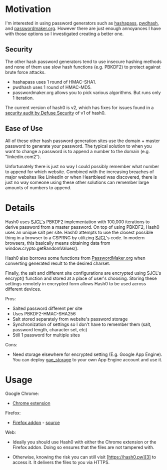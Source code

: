 # Motivation

I'm interested in using password generators such as [hashapass][6],
[pwdhash][7], and [passwordmaker.org][1]. However there are just enough
annoyances I have with those options so I investigated creating a better one.

## Security

The other hash password generators tend to use insecure hashing methods and
none of them use slow hash functions (e.g. PBKDF2) to protect against brute
force attacks.

- hashapass uses 1 round of HMAC-SHA1.
- pwdhash uses 1 round of HMAC-MD5.
- passwordmaker.org allows you to pick various algorithms. But runs only 1
  iteration.

The current version of hash0 is v2, which has fixes for issues found in a [security
audit by Defuse Security][9] of v1 of hash0.

## Ease of Use

All of these other hash password generation sites use the domain + master
password to generate your password. The typical solution to when you want to
change a password is to append a number to the domain (e.g. "linkedin.com2").

Unfortunately there is just no way I could possibly remember what number to
append for which website. Combined with the increasing breaches of major
websites like LinkedIn or when Heartbleed was discovered, there is just no way
someone using these other solutions can remember large amounts of numbers to
append.

# Details

Hash0 uses [SJCL's][5] PBKDF2 implementation with 100,000 iterations to derive
password from a master password. On top of using PBKDF2, Hash0 uses an unique
salt per site. Hash0 attempts to use the closest possible thing in a browser to
a CSPRNG by utilizing [SJCL][5]'s code. In modern browsers, this basically
means obtaining data from window.crypto.getRandomValues().

Hash0 also borrows some functions from [PasswordMaker.org][1] when converting
generated result to the desired charset.

Finally, the salt and different site configurations are encrypted using SJCL's
encrypt() function and stored at a place of user's choosing. Storing these
settings remotely in encrypted form allows Hash0 to be used across different
devices.

Pros:

- Salted password different per site
- Uses PBKDF2-HMAC-SHA256
- Salt stored separately from website's password storage
- Synchronization of settings so I don't have to remember them (salt, password
  length, character set, etc)
- Still 1 password for multiple sites

Cons:

- Need storage elsewhere for encrypted setting (E.g. Google App Engine). You
  can deploy [gae_storage][8] to your own App Engine account and use it.

# Usage

Google Chrome:

- [Chrome extension][11]

Firefox:

- [Firefox addon][10] - [source][4]

Web:

- Ideally you should use Hash0 with either the Chrome extension or the Firefox
  addon. Doing so ensures that the files are not tampered with.
- Otherwise, knowing the risk you can still visit
  [https://hash0.pw][3] to access it. It delivers the files to you via HTTPS.

  [1]: http://PasswordMaker.org
  [2]: http://code.google.com/p/crypto-js/
  [3]: https://hash0.pw
  [4]: https://github.com/dannysu/hash0-firefox
  [5]: https://crypto.stanford.edu/sjcl/
  [6]: http://hashapass.com
  [7]: https://www.pwdhash.com/
  [8]: https://github.com/dannysu/gae_storage
  [9]: https://defuse.ca/audits/hash0.htm
  [10]: https://addons.mozilla.org/en-US/firefox/addon/hash0/
  [11]: https://chrome.google.com/webstore/detail/hash0/haegjcmhodibkoppdhllebnpmdlibied?hl=en-US
